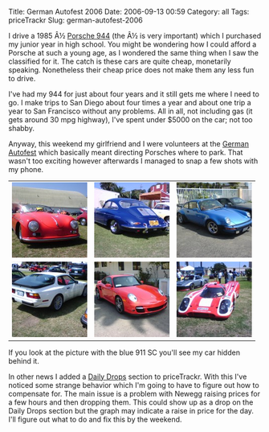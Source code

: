 Title: German Autofest 2006
Date: 2006-09-13 00:59
Category: all
Tags: priceTrackr
Slug: german-autofest-2006

I drive a 1985 Â½ [Porsche 944][] (the Â½ is very important) which I purchased
my junior year in high school. You might be wondering how I could afford a
Porsche at such a young age, as I wondered the same thing when I saw the
classified for it. The catch is these cars are quite cheap, monetarily
speaking. Nonetheless their cheap price does not make them any less fun to
drive.

I've had my 944 for just about four years and it still gets me where I need to
go. I make trips to San Diego about four times a year and about one trip a year
to San Francisco without any problems. All in all, not including gas (it gets
around 30 mpg highway), I've spent under $5000 on the car; not too shabby.

Anyway, this weekend my girlfriend and I were volunteers at the [German
Autofest][] which basically meant directing Porsches where to park. That wasn't
too exciting however afterwards I managed to snap a few shots with my phone.

<table>
<tbody>
<tr class="odd">
<td align="left">
<a href="/images/2006/09/0909061359.jpg" title="356 Super 90 Cab"><img src="/images/2006/09/0909061359-150x150.jpg" alt="356 Super 90 Cab" /></a>
</td>
<td align="left">
<a href="/images/2006/09/0909061136.jpg" title="356 SC"><img src="/images/2006/09/0909061136-150x150.jpg" alt="356 SC" /></a>
</td>
<td align="left">
<a href="/images/2006/09/0909061142.jpg" title="Blue 911 SC"><img src="/images/2006/09/0909061142-150x150.jpg" alt="Blue 911 SC" /></a>
</td>
</tr>
<tr class="even">
<td align="left">
<a href="/images/2006/09/0909061133a.jpg" title="944 S2"><img src="/images/2006/09/0909061133a-150x150.jpg" alt="944 S2" /></a>
</td>
<td align="left">
<a href="/images/2006/09/0909061125.jpg" title="997 Turbo"><img src="/images/2006/09/0909061125-150x150.jpg" alt="997 Turbo" /></a>
</td>
<td align="left">
<a href="/images/2006/09/0909061406a.jpg" title="Porsche Shell Racer"><img src="/images/2006/09/0909061406a-150x150.jpg" alt="Porsche Shell Racer" /></a>
</td>
</tr>
</tbody>
</table>

If you look at the picture with the blue 911 SC you'll see my car hidden behind
it.

In other news I added a [Daily Drops][] section to priceTrackr. With this I've
noticed some strange behavior which I'm going to have to figure out how to
compensate for. The main issue is a problem with Newegg raising prices for a
few hours and then dropping them. This could show up as a drop on the Daily
Drops section but the graph may indicate a raise in price for the day. I'll
figure out what to do and fix this by the weekend.

  [Porsche 944]: http://en.wikipedia.org/wiki/Porsche_944
  [German Autofest]: http://www.germanautofest.com/
  [Daily Drops]: http://www.pricetrackr.com/daily/
